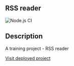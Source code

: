 ## RSS reader

![Node.js CI](https://github.com/olgabelykh/frontend-project-lvl3/workflows/Node.js%20CI/badge.svg)

## Description

A training project - RSS reader

[Visit deployed project](https://frontend-project-lvl3-kappa-ashy.vercel.app)
